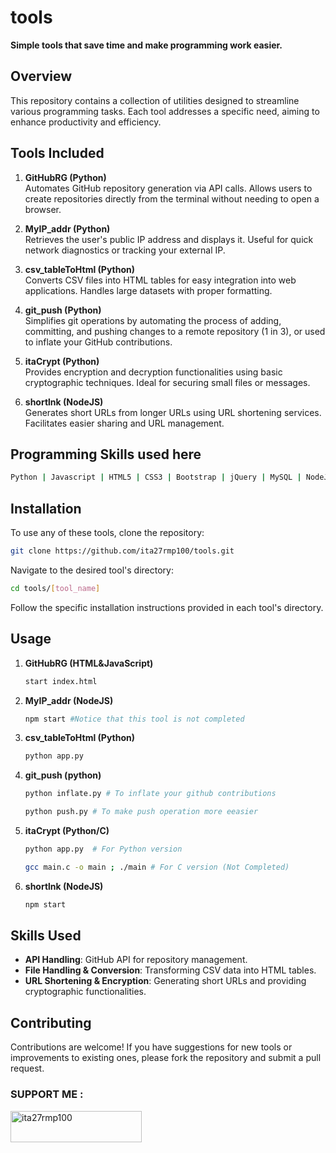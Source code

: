 # tools

**Simple tools that save time and make programming work easier.**

## Overview
This repository contains a collection of utilities designed to streamline various programming tasks. Each tool addresses a specific need, aiming to enhance productivity and efficiency.

## Tools Included

1. **GitHubRG (Python)**  
   Automates GitHub repository generation via API calls. Allows users to create repositories directly from the terminal without needing to open a browser.

2. **MyIP_addr (Python)**  
   Retrieves the user's public IP address and displays it. Useful for quick network diagnostics or tracking your external IP.

3. **csv_tableToHtml (Python)**  
   Converts CSV files into HTML tables for easy integration into web applications. Handles large datasets with proper formatting.

4. **git_push (Python)**  
   Simplifies git operations by automating the process of adding, committing, and pushing changes to a remote repository (1 in 3), or used to inflate your GitHub contributions.

5. **itaCrypt (Python)**  
   Provides encryption and decryption functionalities using basic cryptographic techniques. Ideal for securing small files or messages.

6. **shortlnk (NodeJS)**  
   Generates short URLs from longer URLs using URL shortening services. Facilitates easier sharing and URL management.
## Programming Skills used here 
```bash
Python | Javascript | HTML5 | CSS3 | Bootstrap | jQuery | MySQL | NodeJS | C
```

## Installation
To use any of these tools, clone the repository:

```bash
git clone https://github.com/ita27rmp100/tools.git
```

Navigate to the desired tool's directory:

```bash
cd tools/[tool_name]
```

Follow the specific installation instructions provided in each tool's directory.

## Usage

1. **GitHubRG (HTML&JavaScript)**  
   ```bash
   start index.html
   ```

2. **MyIP_addr (NodeJS)**  
   ```bash
   npm start #Notice that this tool is not completed
   ```

3. **csv_tableToHtml (Python)**  
   ```bash
   python app.py
   ```

4. **git_push (python)**
   ```bash
   python inflate.py # To inflate your github contributions
   ```

   ```bash
   python push.py # To make push operation more eeasier

5. **itaCrypt (Python/C)**  
   ```bash
   python app.py  # For Python version
   ```

   ```bash
   gcc main.c -o main ; ./main # For C version (Not Completed)
   ```

6. **shortlnk (NodeJS)**  
   ```bash
   npm start
   ```

## Skills Used
- **API Handling**: GitHub API for repository management.
- **File Handling & Conversion**: Transforming CSV data into HTML tables.
- **URL Shortening & Encryption**: Generating short URLs and providing cryptographic functionalities.

## Contributing
Contributions are welcome! If you have suggestions for new tools or improvements to existing ones, please fork the repository and submit a pull request.

<h3 align="left">SUPPORT ME :</h3>
<p><a href="https://ko-fi.com/ita27rmp100"> <img align="left" src="https://cdn.ko-fi.com/cdn/kofi3.png?v=3" height="50" width="210" alt="ita27rmp100" /></a></p><br><br>